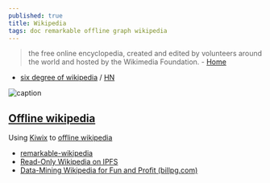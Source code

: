 ```yaml
---
published: true
title: Wikipedia
tags: doc remarkable offline graph wikipedia
---
```

> the free online encyclopedia, created and edited by volunteers around the world and hosted by the Wikimedia Foundation. - [Home](https://www.wikipedia.org/)

- [six degree of wikipedia](https://www.sixdegreesofwikipedia.com/?source=yves&target=memento) / [HN](https://news.ycombinator.com/item?id=28595821)


![caption](https://duckduckgo.com/i/a96348db.png)

## [Offline wikipedia](https://en.wikipedia.org/wiki/Wikipedia:Database_download)

Using [Kiwix](https://www.kiwix.org/en/) to [offline wikipedia](https://wastalinux.org/tutorials/kiwix/)

- [remarkable-wikipedia](https://github.com/dps/remarkable-wikipedia)
- [Read-Only Wikipedia on IPFS](https://github.com/ipfs/distributed-wikipedia-mirror#goal-1-read-only-wikipedia-on-ipfs)
- [Data-Mining Wikipedia for Fun and Profit (billpg.com)](https://news.ycombinator.com/item?id=28234122)
